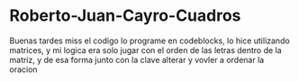 # Roberto-Juan-Cayro-Cuadros


Buenas tardes miss el codigo lo programe en codeblocks, lo hice utilizando matrices, y mi logica era solo jugar con el orden de las letras dentro de la matriz, y de esa forma junto con la clave alterar y vovler a ordenar la oracion
